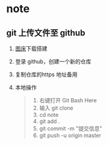 # note
## git 上传文件至 github

1. [图床](https://github.com/Molunerfinn/picgo/releases)下载搭建

2. 登录 github，创建一个新的仓库

3. 复制仓库的https 地址备用

4. 本地操作

   > 1. 右键打开 Git Bash Here
   > 2. 输入 git clone  
   > 3. cd note
   > 4. git add .
   > 5. git commit -m "提交信息"
   > 6. git push -u origin master





